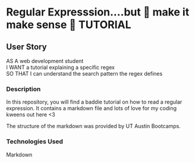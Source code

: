 # Regular Expresssion....but 💫 make it make sense 💫 TUTORIAL

## User Story


AS A web development student\
I WANT a tutorial explaining a specific regex\
SO THAT I can understand the search pattern the regex defines

### Description

In this repository, you will find a baddie tutorial on how to read a regular expression. It contains a markdown file and lots of love for my coding kweens out here <3

The structure of the markdown was provided by UT Austin Bootcamps.

### Technologies Used

Markdown

